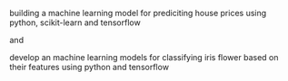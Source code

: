 building  a machine learning model for prediciting house prices using python, scikit-learn and tensorflow



and 


develop an machine learning models for classifying iris flower based on their features using python and tensorflow
